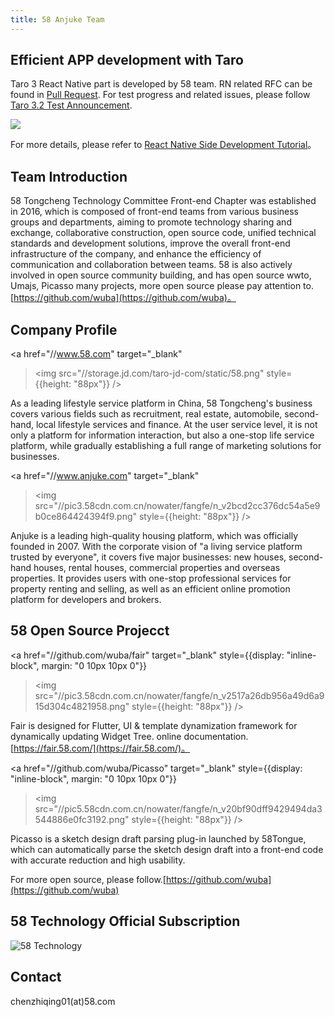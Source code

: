 ```yaml
---
title: 58 Anjuke Team
---
```


## Efficient APP development with Taro

Taro 3 React Native part is developed by 58 team. RN related RFC can be found in [Pull Request](https://github.com/NervJS/taro-rfcs/pull/8). For test progress and related issues, please follow [Taro 3.2 Test Announcement](https://github.com/NervJS/taro/issues/8180).

![](https://wos2.58cdn.com.cn/DeFazYxWvDti/frsupload/d84aad22aa5b1f140b9b186858c3bf81_7la5x-fcodr.gif)

For more details, please refer to [React Native Side Development Tutorial](./react-native)。

## Team Introduction

58 Tongcheng Technology Committee Front-end Chapter was established in 2016, which is composed of front-end teams from various business groups and departments, aiming to promote technology sharing and exchange, collaborative construction, open source code, unified technical standards and development solutions, improve the overall front-end infrastructure of the company, and enhance the efficiency of communication and collaboration between teams. 58 is also actively involved in open source community building, and has open source wwto, Umajs, Picasso many projects, more open source please pay attention to.[https://github.com/wuba](https://github.com/wuba)。

## Company Profile

<a
href="//www.58.com"
target="\_blank"

> <img src="//storage.jd.com/taro-jd-com/static/58.png" style={{height: "88px"}}
> /></a>

As a leading lifestyle service platform in China, 58 Tongcheng's business covers various fields such as recruitment, real estate, automobile, second-hand, local lifestyle services and finance.
At the user service level, it is not only a platform for information interaction, but also a one-stop life service platform, while gradually establishing a full range of marketing solutions for businesses.

<a
href="//www.anjuke.com"
target="\_blank"

> <img src="//pic3.58cdn.com.cn/nowater/fangfe/n_v2bcd2cc376dc54a5e9b0ce864424394f9.png" style={{height: "88px"}}
> /></a>

Anjuke is a leading high-quality housing platform, which was officially founded in 2007. With the corporate vision of "a living service platform trusted by everyone", it covers five major businesses: new houses, second-hand houses, rental houses, commercial properties and overseas properties. It provides users with one-stop professional services for property renting and selling, as well as an efficient online promotion platform for developers and brokers.

## 58 Open Source Projecct

<a
href="//github.com/wuba/fair"
target="\_blank"
style={{display: "inline-block", margin: "0 10px 10px 0"}}

> <img src="//pic3.58cdn.com.cn/nowater/fangfe/n_v2517a26db956a49d6a915d304c4821958.png" style={{height: "88px"}}
> /></a>

Fair is designed for Flutter, UI & template dynamization framework for dynamically updating Widget Tree. online documentation.[https://fair.58.com/](https://fair.58.com/)。

<a
href="//github.com/wuba/Picasso"
target="\_blank"
style={{display: "inline-block", margin: "0 10px 10px 0"}}

> <img src="//pic5.58cdn.com.cn/nowater/fangfe/n_v20bf90dff9429494da3544886e0fc3192.png" style={{height: "88px"}}
> /></a>

Picasso is a sketch design draft parsing plug-in launched by 58Tongue, which can automatically parse the sketch design draft into a front-end code with accurate reduction and high usability.

For more open source, please follow.[https://github.com/wuba](https://github.com/wuba)

## 58 Technology Official Subscription

![58 Technology](https://pic3.58cdn.com.cn/nowater/fangfe/n_v2ebcfb754ae6b48b788a73b8e5743d0bb.jpg)

## Contact

chenzhiqing01(at)58.com
